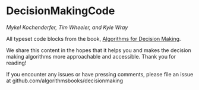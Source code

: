 # DecisionMakingCode
*Mykel Kochenderfer, Tim Wheeler, and Kyle Wray*

All typeset code blocks from the book, [Algorithms for Decision Making](https://algorithmsbook.com/).

We share this content in the hopes that it helps you and makes the decision making algorithms
more approachable and accessible. Thank you for reading!

If you encounter any issues or have pressing comments, please file an issue at
github.com/algorithmsbooks/decisionmaking